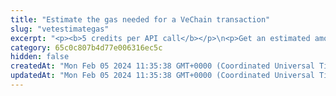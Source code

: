 ```yaml
---
title: "Estimate the gas needed for a VeChain transaction"
slug: "vetestimategas"
excerpt: "<p><b>5 credits per API call</b></p>\n<p>Get an estimated amount of gas needed for a VeChain transaction.</p>"
category: 65c0c807b4d77e006316ec5c
hidden: false
createdAt: "Mon Feb 05 2024 11:35:38 GMT+0000 (Coordinated Universal Time)"
updatedAt: "Mon Feb 05 2024 11:35:38 GMT+0000 (Coordinated Universal Time)"
---
```


